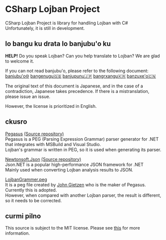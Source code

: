 # CSharp Lojban Project

CSharp Lojban Project is library for handling Lojban with C#  
Unfortunately, it is still in development.

## lo bangu ku drata lo banjubu'o ku

**HELP!**
Do you speak Lojban?
Can you help translate to Lojban?
We are glad to welcome it.

If you can not read banjubu'o, please refer to the following document:
[banjubu'o🌐](https://github.com/skytomo221/CSharp-Lojban-Project/blob/develop/README.md)
[bangenugu🇬🇧](https://github.com/skytomo221/CSharp-Lojban-Project/blob/develop/doc/README.en.md)
[banjupunu🇯🇵](https://github.com/skytomo221/CSharp-Lojban-Project/blob/develop/doc/README.ja.md)
[bangrxangu🇰🇷](https://github.com/skytomo221/CSharp-Lojban-Project/blob/develop/doc/README.ko.md)
[banzuxe'o🇨🇳](https://github.com/skytomo221/CSharp-Lojban-Project/blob/develop/doc/README.zh.md)

The original text of this document is Japanese, and in the case of a contradiction, Japanese takes precedence.
If there is a mistranslation, please issue an issue.

However, the license is prioritized in English.

## ckusro

[Pegasus](http://otac0n.com/Pegasus/)
[(Source repository)](https://github.com/otac0n/Pegasus)  
Pegasus is a PEG (Parsing Expression Grammar) parser generator for .NET that integrates with MSBuild and Visual Studio.  
Lojban's grammar is written in PEG, so it is used when generating its parser.

[Newtonsoft.Json](https://www.newtonsoft.com/json)
[(Source repository)](https://github.com/JamesNK/Newtonsoft.Json)  
Json.NET is a popular high-performance JSON framework for .NET  
Mainly used when converting Lojban analysis results to JSON.

[LojbanGrammer.peg](https://gist.github.com/otac0n/63d8fae45c551c4e8d41c83c53afc17e#file-lojbangrammar-peg)  
It is a peg file created by [John Gietzen](https://gist.github.com/otac0) who is the maker of Pegasus.  
Currently this is adopted.  
However, when compared with another Lojban parser, the result is different, so it needs to be corrected.

## curmi pilno

This source is subject to the MIT license.
Please see [this](https://github.com/skytomo221/CSharp-Lojban-Project/blob/develop/LICENSE) for more information.
